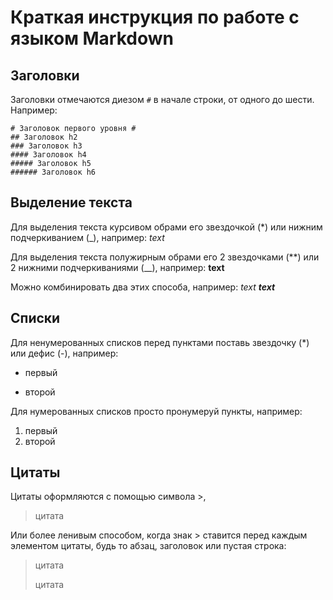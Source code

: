 # Краткая инструкция по работе с языком Markdown

## Заголовки

Заголовки отмечаются диезом `#` в начале строки, от
одного до шести. Например:

```
# Заголовок первого уровня #
## Заголовок h2
### Заголовок h3
#### Заголовок h4
##### Заголовок h5
###### Заголовок h6
```

## Выделение текста

Для выделения текста курсивом обрами его звездочкой (*) или нижним подчеркиванием (_), например:
*text*

Для выделения текста полужирным обрами его 2 звездочками (**) или 2 нижними подчеркиваниями (__), например:
**text**

Можно комбинировать два этих способа, например:
_text **text**_

## Списки 

Для ненумерованных списков перед пунктами поставь звездочку (*) или дефис (-), например:
* первый
- второй

Для нумерованных списков просто пронумеруй пункты, например:
1. первый
2. второй


## Цитаты

Цитаты оформляются с помощью символа >,
>цитата

Или более ленивым способом, когда знак > ставится перед каждым
элементом цитаты, будь то абзац, заголовок или пустая строка:

>цитата
>
>цитата

